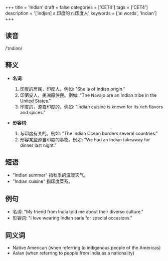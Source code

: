 +++
title = 'Indian'
draft = false
categories = ['CET4']
tags = ['CET4']
description = '[ˈindjən] a.印度的 n.印度人'
keywords = ['ai words', 'Indian']
+++

## 读音
/ˈɪndiən/

## 释义
- **名词**: 
    1. 印度的居民，印度人。例如: "She is of Indian origin."
    2. 印第安人，美洲原住民。例如: "The Navajo are an Indian tribe in the United States."
    3. 印度的，源自印度的。例如: "Indian cuisine is known for its rich flavors and spices."

- **形容词**:
    1. 与印度有关的。例如: "The Indian Ocean borders several countries."
    2. 形容某些源自印度的事物。例如: "We had an Indian takeaway for dinner last night."

## 短语
- "Indian summer" 指秋季的温暖天气。
- "Indian cuisine" 指印度菜系。

## 例句
- 名词: "My friend from India told me about their diverse culture."
- 形容词: "I love wearing Indian saris for special occasions."

## 同义词
- Native American (when referring to indigenous people of the Americas)
- Asian (when referring to people from India as a nationality)
